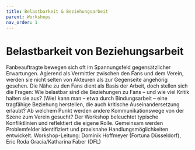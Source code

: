 ```yaml
---
title: Belastbarkeit & Beziehungsarbeit
parent: Workshops
nav_order: 1
---
```


# Belastbarkeit von Beziehungsarbeit
Fanbeauftragte bewegen sich oft im Spannungsfeld gegensätzlicher Erwartungen. Agierend als Vermittler zwischen den Fans und dem Verein,
werden sie nicht selten von Akteuren als zur Gegenseite angehörig gesehen. Die Nähe zu den Fans dient als Basis der Arbeit, doch stellen sich
die Fragen: Wie belastbar sind die Beziehungen zu Fans – und wie viel Kritik halten sie aus? (Wie) kann man – etwa durch Bindungsarbeit –
eine tragfähige Beziehung herstellen, die auch kritische Auseinandersetzung erlaubt? Ab welchem Punkt werden andere
Kommunikationswege von der Szene zum Verein gesucht?
Der Workshop beleuchtet typische Konfliktlinien und reflektiert die eigene Rolle. Gemeinsam werden Problemfelder identifiziert und
praxisnahe Handlungsmöglichkeiten entwickelt.
Workshop-Leitung: Dominik Hoffmeyer (Fortuna Düsseldorf), Eric Roda Gracia/Katharina Faber (DFL)
